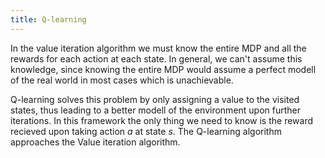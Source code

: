 ```yaml
---
title: Q-learning
---
```

In the value iteration algorithm we must know the entire MDP and all the rewards for each action at each state. In general, we can't assume this knowledge, since knowing the entire MDP would assume a perfect modell of the real world in most cases which is unachievable.

Q-learning solves this problem by only assigning a value to the visited states, thus leading to a better modell of the environment upon further iterations. In this framework the only thing we need to know is the reward recieved upon taking action $a$ at state $s$. The Q-learning algorithm approaches the Value iteration algorithm.

